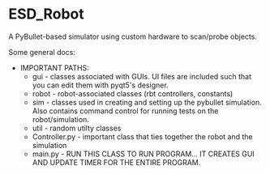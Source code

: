 # ESD_Robot

A PyBullet-based simulator using custom hardware to scan/probe objects.

Some general docs:

* IMPORTANT PATHS:
    * gui - classes associated with GUIs. UI files are included such that you can edit them with pyqt5's designer.
    * robot - robot-associated classes (rbt controllers, constants)
    * sim - classes used in creating and setting up the pybullet simulation. Also contains command control for running
      tests on the robot/simulation.
    * util - random utilty classes
    * Controller.py - important class that ties together the robot and the simulation
    * main.py - RUN THIS CLASS TO RUN PROGRAM... IT CREATES GUI AND UPDATE TIMER FOR THE ENTIRE PROGRAM. 
